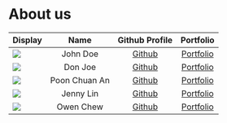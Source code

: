 # About us

Display | Name | Github Profile | Portfolio 
--------|:----:|:--------------:|:---------:
![](https://via.placeholder.com/100.png?text=Photo) | John Doe | [Github](https://github.com/) | [Portfolio](docs/team/johndoe.md)
![](https://via.placeholder.com/100.png?text=Photo) | Don Joe | [Github](https://github.com/) | [Portfolio](docs/team/johndoe.md)
![](https://via.placeholder.com/100.png?text=Photo) | Poon Chuan An | [Github](https://github.com/poonchuanan) | [Portfolio](docs/team/johndoe.md)
![](https://via.placeholder.com/100.png?text=Photo) | Jenny Lin | [Github](https://github.com/jlifah) | [Portfolio](docs/team/johndoe.md)
![](https://via.placeholder.com/100.png?text=Photo) | Owen Chew | [Github](https://github.com/chewyang) | [Portfolio](docs/team/johndoe.md)
